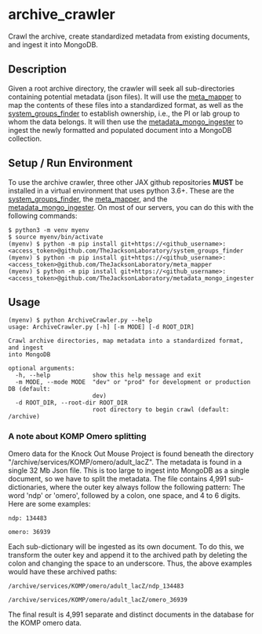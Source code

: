 # archive_crawler
Crawl the archive, create standardized metadata from existing documents, and ingest it into MongoDB.

## Description
Given a root archive directory, the crawler will seek all sub-directories containing potential metadata (json files). It will use the [meta_mapper](https://github.com/TheJacksonLaboratory/meta_mapper) to map the contents of these files into a standardized format, as well as the [system_groups_finder](https://github.com/TheJacksonLaboratory/system_groups_finder) to establish ownership, i.e., the PI or lab group to whom the data belongs. It will then use the [metadata_mongo_ingester](https://github.com/TheJacksonLaboratory/metadata_mongo_ingester) to ingest the newly formatted and populated document into a MongoDB collection.

## Setup / Run Environment

To use the archive crawler, three other JAX github repositories **MUST** be installed in a virtual environment that uses python 3.6+. These are the [system_groups_finder](https://github.com/TheJacksonLaboratory/system_groups_finder), the [meta_mapper](https://github.com/TheJacksonLaboratory/meta_mapper), and the [metadata_mongo_ingester](https://github.com/TheJacksonLaboratory/metadata_mongo_ingester). On most of our servers, you can do this with the following commands:
```
$ python3 -m venv myenv
$ source myenv/bin/activate
(myenv) $ python -m pip install git+https://<github_username>:<access_token>@github.com/TheJacksonLaboratory/system_groups_finder
(myenv) $ python -m pip install git+https://<github_username>:<access_token>@github.com/TheJacksonLaboratory/meta_mapper
(myenv) $ python -m pip install git+https://<github_username>:<access_token>@github.com/TheJacksonLaboratory/metadata_mongo_ingester
```


## Usage
```
(myenv) $ python ArchiveCrawler.py --help
usage: ArchiveCrawler.py [-h] [-m MODE] [-d ROOT_DIR]

Crawl archive directories, map metadata into a standardized format, and ingest
into MongoDB

optional arguments:
  -h, --help            show this help message and exit
  -m MODE, --mode MODE  "dev" or "prod" for development or production DB (default:
                        dev)
  -d ROOT_DIR, --root-dir ROOT_DIR
                        root directory to begin crawl (default: /archive)
```

### A note about KOMP Omero splitting  

   Omero data for the Knock Out Mouse Project is found beneath the directory
"/archive/services/KOMP/omero/adult_lacZ". The metadata is found in a single 32 Mb Json file. This is too large to ingest into MongoDB as a single document, so we have to split the metadata. The file contains 4,991 sub-dictionaries, where the outer key always follow the following pattern: The word 'ndp' or 'omero', followed by a colon, one space, and 4 to 6 digits. Here are some examples:  

`ndp: 134483`

`omero: 36939` 

   Each sub-dictionary will be ingested as its own document. To do this, we transform the outer key and append it to the archived path by deleting the colon and changing the space to an underscore. Thus, the above examples would have these archived paths:  

`/archive/services/KOMP/omero/adult_lacZ/ndp_134483`

`/archive/services/KOMP/omero/adult_lacZ/omero_36939`

   The final result is 4,991 separate and distinct documents in the database for the KOMP omero data.
